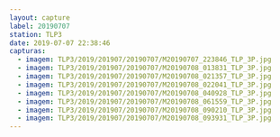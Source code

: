```yaml
---
layout: capture
label: 20190707
station: TLP3
date: 2019-07-07 22:38:46
capturas:
  - imagem: TLP3/2019/201907/20190707/M20190707_223846_TLP_3P.jpg
  - imagem: TLP3/2019/201907/20190707/M20190708_013831_TLP_3P.jpg
  - imagem: TLP3/2019/201907/20190707/M20190708_021357_TLP_3P.jpg
  - imagem: TLP3/2019/201907/20190707/M20190708_022041_TLP_3P.jpg
  - imagem: TLP3/2019/201907/20190707/M20190708_040928_TLP_3P.jpg
  - imagem: TLP3/2019/201907/20190707/M20190708_061559_TLP_3P.jpg
  - imagem: TLP3/2019/201907/20190707/M20190708_090210_TLP_3P.jpg
  - imagem: TLP3/2019/201907/20190707/M20190708_093931_TLP_3P.jpg
---
```

